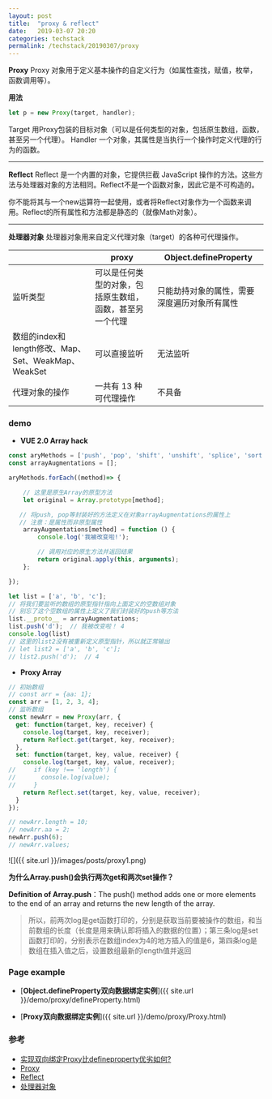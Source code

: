 ```yaml
---
layout: post
title:  "proxy & reflect"
date:   2019-03-07 20:20
categories: techstack
permalink: /techstack/20190307/proxy
---
```


**Proxy**
Proxy 对象用于定义基本操作的自定义行为（如属性查找，赋值，枚举，函数调用等）。

**用法**

```javascript
let p = new Proxy(target, handler);
```

Target
	用Proxy包装的目标对象（可以是任何类型的对象，包括原生数组，函数，甚至另一个代理）。
Handler
	一个对象，其属性是当执行一个操作时定义代理的行为的函数。

* * *

**Reflect**
Reflect 是一个内置的对象，它提供拦截 JavaScript 操作的方法。这些方法与处理器对象的方法相同。Reflect不是一个函数对象，因此它是不可构造的。

你不能将其与一个new运算符一起使用，或者将Reflect对象作为一个函数来调用。Reflect的所有属性和方法都是静态的（就像Math对象）。

* * *

**处理器对象**
处理器对象用来自定义代理对象（target）的各种可代理操作。

|                                           | proxy                        | Object.defineProperty  |
| ----------------------------------------- | ---------------------------- | ---------------------- |
| 监听类型                                      | 可以是任何类型的对象，包括原生数组，函数，甚至另一个代理 | 只能劫持对象的属性，需要深度遍历对象所有属性 |
| 数组的index和length修改、Map、Set、WeakMap、WeakSet | 可以直接监听                       | 无法监听                   |
| 代理对象的操作                                   | 一共有 13 种可代理操作                | 不具备                    |

### demo

-   **VUE 2.0 Array hack**

```javascript
const aryMethods = ['push', 'pop', 'shift', 'unshift', 'splice', 'sort', 'reverse'];
const arrayAugmentations = [];

aryMethods.forEach((method)=> {

    // 这里是原生Array的原型方法
    let original = Array.prototype[method];

   // 将push, pop等封装好的方法定义在对象arrayAugmentations的属性上
   // 注意：是属性而非原型属性
    arrayAugmentations[method] = function () {
        console.log('我被改变啦!');

        // 调用对应的原生方法并返回结果
        return original.apply(this, arguments);
    };

});

let list = ['a', 'b', 'c'];
// 将我们要监听的数组的原型指针指向上面定义的空数组对象
// 别忘了这个空数组的属性上定义了我们封装好的push等方法
list.__proto__ = arrayAugmentations;
list.push('d');  // 我被改变啦！ 4
console.log(list)
// 这里的list2没有被重新定义原型指针，所以就正常输出
// let list2 = ['a', 'b', 'c'];
// list2.push('d');  // 4
```

-   **Proxy Array**

```javascript
// 初始数组
// const arr = {aa: 1};
const arr = [1, 2, 3, 4];
// 监听数组
const newArr = new Proxy(arr, {
  get: function(target, key, receiver) {
    console.log(target, key, receiver);
    return Reflect.get(target, key, receiver);
  },
  set: function(target, key, value, receiver) {
    console.log(target, key, value, receiver);
//     if (key !== 'length') {
//       console.log(value);
//     }
    return Reflect.set(target, key, value, receiver);
  }
});

// newArr.length = 10;
// newArr.aa = 2;
newArr.push(6);
// newArr.values;
```

!\[]({{ site.url }}/images/posts/proxy1.png)

**为什么Array.push()会执行两次get和两次set操作？**

**Definition of Array.push**：The push() method adds one or more elements to the end of an array and returns the new length of the array.
> 所以，前两次log是get函数打印的，分别是获取当前要被操作的数组，和当前数组的长度（长度是用来确认即将插入的数据的位置）；第三条log是set函数打印的，分别表示在数组index为4的地方插入的值是6，第四条log是数组在插入值之后，设置数组最新的length值并返回

### Page example

-   [**Object.defineProperty双向数据绑定实例**]({{ site.url }}/demo/proxy/defineProperty.html)

-   [**Proxy双向数据绑定实例**]({{ site.url }}/demo/proxy/Proxy.html)


### 参考

-   [实现双向绑定Proxy比defineproperty优劣如何?](https://juejin.im/post/5acd0c8a6fb9a028da7cdfaf)
-   [Proxy](https://developer.mozilla.org/zh-CN/docs/Web/JavaScript/Reference/Global_Objects/Proxy)
-   [Reflect](https://developer.mozilla.org/zh-CN/docs/Web/JavaScript/Reference/Global_Objects/Reflect)
-   [处理器对象](https://developer.mozilla.org/zh-CN/docs/Web/JavaScript/Reference/Global_Objects/Proxy/handler)
